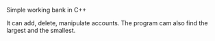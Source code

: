 Simple working bank in C++ 

It can add, delete, manipulate accounts. 
The program cam also find the largest and the smallest. 
